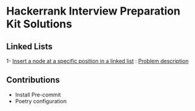 # Hackerrank Interview Preparation Kit Solutions

## Linked Lists
1- [Insert a node at a specific position in a linked list](linked_lists/01_insert_node_at_specific_position.py) : [Problem description](https://www.hackerrank.com/challenges/insert-a-node-at-a-specific-position-in-a-linked-list/problem?isFullScreen=true&h_l=interview&playlist_slugs%5B%5D=interview-preparation-kit&playlist_slugs%5B%5D=linked-lists)


## Contributions
- Install Pre-commit
- Poetry configuration